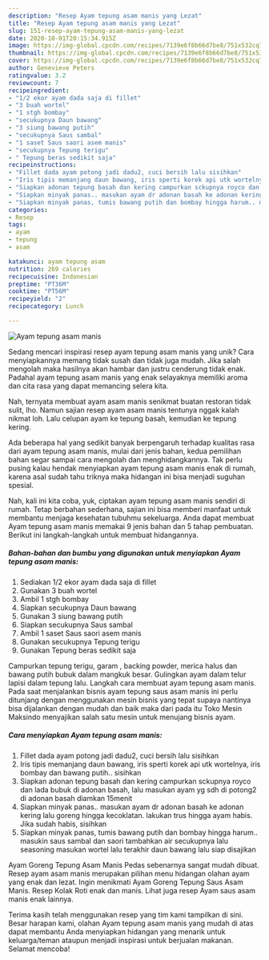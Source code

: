 ```yaml
---
description: "Resep Ayam tepung asam manis yang Lezat"
title: "Resep Ayam tepung asam manis yang Lezat"
slug: 151-resep-ayam-tepung-asam-manis-yang-lezat
date: 2020-10-01T20:15:34.915Z
image: https://img-global.cpcdn.com/recipes/7139e6f8b66d7be8/751x532cq70/ayam-tepung-asam-manis-foto-resep-utama.jpg
thumbnail: https://img-global.cpcdn.com/recipes/7139e6f8b66d7be8/751x532cq70/ayam-tepung-asam-manis-foto-resep-utama.jpg
cover: https://img-global.cpcdn.com/recipes/7139e6f8b66d7be8/751x532cq70/ayam-tepung-asam-manis-foto-resep-utama.jpg
author: Genevieve Peters
ratingvalue: 3.2
reviewcount: 7
recipeingredient:
- "1/2 ekor ayam dada saja di fillet"
- "3 buah wortel"
- "1 stgh bombay"
- "secukupnya Daun bawang"
- "3 siung bawang putih"
- "secukupnya Saus sambal"
- "1 saset Saus saori asem manis"
- "secukupnya Tepung terigu"
- " Tepung beras sedikit saja"
recipeinstructions:
- "Fillet dada ayam potong jadi dadu2, cuci bersih lalu sisihkan"
- "Iris tipis memanjang daun bawang, iris sperti korek api utk wortelnya, iris bombay dan bawang putih.. sisihkan"
- "Siapkan adonan tepung basah dan kering campurkan sckupnya royco dan lada bubuk di adonan basah, lalu masukan ayam yg sdh di potong2 di adonan basah diamkan 15menit"
- "Siapkan minyak panas.. masukan ayam dr adonan basah ke adonan kering lalu goreng hingga kecoklatan. lakukan trus hingga ayam habis. Jika sudah habis, sisihkan"
- "Siapkan minyak panas, tumis bawang putih dan bombay hingga harum.. masukin saus sambal dan saori tambahkan air secukupnya lalu seasoning masukan wortel lalu terakhir daun bawang lalu siap disajikan"
categories:
- Resep
tags:
- ayam
- tepung
- asam

katakunci: ayam tepung asam 
nutrition: 269 calories
recipecuisine: Indonesian
preptime: "PT36M"
cooktime: "PT56M"
recipeyield: "2"
recipecategory: Lunch

---
```



![Ayam tepung asam manis](https://img-global.cpcdn.com/recipes/7139e6f8b66d7be8/751x532cq70/ayam-tepung-asam-manis-foto-resep-utama.jpg)

Sedang mencari inspirasi resep ayam tepung asam manis yang unik? Cara menyiapkannya memang tidak susah dan tidak juga mudah. Jika salah mengolah maka hasilnya akan hambar dan justru cenderung tidak enak. Padahal ayam tepung asam manis yang enak selayaknya memiliki aroma dan cita rasa yang dapat memancing selera kita.

Nah, ternyata membuat ayam asam manis senikmat buatan restoran tidak sulit, lho. Namun sajian resep ayam asam manis tentunya nggak kalah nikmat loh. Lalu celupan ayam ke tepung basah, kemudian ke tepung kering.

Ada beberapa hal yang sedikit banyak berpengaruh terhadap kualitas rasa dari ayam tepung asam manis, mulai dari jenis bahan, kedua pemilihan bahan segar sampai cara mengolah dan menghidangkannya. Tak perlu pusing kalau hendak menyiapkan ayam tepung asam manis enak di rumah, karena asal sudah tahu triknya maka hidangan ini bisa menjadi suguhan spesial.


Nah, kali ini kita coba, yuk, ciptakan ayam tepung asam manis sendiri di rumah. Tetap berbahan sederhana, sajian ini bisa memberi manfaat untuk membantu menjaga kesehatan tubuhmu sekeluarga. Anda dapat membuat Ayam tepung asam manis memakai 9 jenis bahan dan 5 tahap pembuatan. Berikut ini langkah-langkah untuk membuat hidangannya.

<!--inarticleads1-->

##### Bahan-bahan dan bumbu yang digunakan untuk menyiapkan Ayam tepung asam manis:

1. Sediakan 1/2 ekor ayam dada saja di fillet
1. Gunakan 3 buah wortel
1. Ambil 1 stgh bombay
1. Siapkan secukupnya Daun bawang
1. Gunakan 3 siung bawang putih
1. Siapkan secukupnya Saus sambal
1. Ambil 1 saset Saus saori asem manis
1. Gunakan secukupnya Tepung terigu
1. Gunakan  Tepung beras sedikit saja


Campurkan tepung terigu, garam , backing powder, merica halus dan bawang putih bubuk dalam mangkuk besar. Gulingkan ayam dalam telur lapisi dalam tepung lalu. Langkah cara membuat ayam tepung asam manis. Pada saat menjalankan bisnis ayam tepung saus asam manis ini perlu ditunjang dengan menggunakan mesin bisnis yang tepat supaya nantinya bisa dijalankan dengan mudah dan baik maka dari pada itu Toko Mesin Maksindo menyajikan salah satu mesin untuk menujang bisnis ayam. 

<!--inarticleads2-->

##### Cara menyiapkan Ayam tepung asam manis:

1. Fillet dada ayam potong jadi dadu2, cuci bersih lalu sisihkan
1. Iris tipis memanjang daun bawang, iris sperti korek api utk wortelnya, iris bombay dan bawang putih.. sisihkan
1. Siapkan adonan tepung basah dan kering campurkan sckupnya royco dan lada bubuk di adonan basah, lalu masukan ayam yg sdh di potong2 di adonan basah diamkan 15menit
1. Siapkan minyak panas.. masukan ayam dr adonan basah ke adonan kering lalu goreng hingga kecoklatan. lakukan trus hingga ayam habis. Jika sudah habis, sisihkan
1. Siapkan minyak panas, tumis bawang putih dan bombay hingga harum.. masukin saus sambal dan saori tambahkan air secukupnya lalu seasoning masukan wortel lalu terakhir daun bawang lalu siap disajikan


Ayam Goreng Tepung Asam Manis Pedas sebenarnya sangat mudah dibuat. Resep ayam asam manis merupakan pilihan menu hidangan olahan ayam yang enak dan lezat. Ingin menikmati Ayam Goreng Tepung Saus Asam Manis. Resep Kolak Roti enak dan manis. Lihat juga resep Ayam saus asam manis enak lainnya. 

Terima kasih telah menggunakan resep yang tim kami tampilkan di sini. Besar harapan kami, olahan Ayam tepung asam manis yang mudah di atas dapat membantu Anda menyiapkan hidangan yang menarik untuk keluarga/teman ataupun menjadi inspirasi untuk berjualan makanan. Selamat mencoba!
